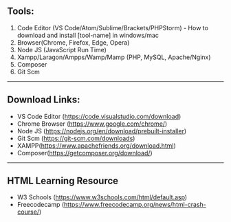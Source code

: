 ## Tools:

1. Code Editor (VS Code/Atom/Sublime/Brackets/PHPStorm) - How to download and install [tool-name] in windows/mac
2. Browser(Chrome, Firefox, Edge, Opera)
3. Node JS (JavaScript Run Time)
4. Xampp/Laragon/Ampps/Wamp/Mamp (PHP, MySQL, Apache/Nginx)
5. Composer
6. Git Scm

---

## Download Links:

- VS Code Editor (https://code.visualstudio.com/download)
- Chrome Browser (https://www.google.com/chrome/)
- Node JS (https://nodejs.org/en/download/prebuilt-installer)
- Git Scm (https://git-scm.com/downloads)
- XAMPP(https://www.apachefriends.org/download.html)
- Composer(https://getcomposer.org/download/)

---

## HTML Learning Resource

- W3 Schools (https://www.w3schools.com/html/default.asp)
- Freecodecamp (https://www.freecodecamp.org/news/html-crash-course/)
